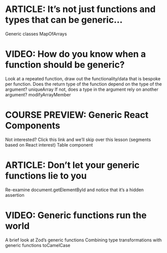 # ARTICLE: It’s not just functions and types that can be generic…

Generic classes
MapOfArrays<T>

# VIDEO: How do you know when a function should be generic?

Look at a repeated function, draw out the functionality/data that is bespoke per function.
Does the return type of the function depend on the type of the argument?
uniqueArray
If not, does a type in the argument rely on another argument?
modifyArrayMember

# COURSE PREVIEW: Generic React Components

Not interested? Click this link and we’ll skip over this lesson (segments based on React interest)
Table component

# ARTICLE: Don’t let your generic functions lie to you

Re-examine document.getElementById and notice that it’s a hidden assertion

# VIDEO: Generic functions run the world

A brief look at Zod’s generic functions
Combining type transformations with generic functions
toCamelCase
